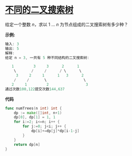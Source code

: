 # [不同的二叉搜索树](https://leetcode-cn.com/problems/unique-binary-search-trees/)

给定一个整数 *n*，求以 1 ... *n* 为节点组成的二叉搜索树有多少种？

**示例:**

```go
输入: 3
输出: 5
解释:
给定 n = 3, 一共有 5 种不同结构的二叉搜索树:

   1         3     3      2      1
    \       /     /      / \      \
     3     2     1      1   3      2
    /     /       \                 \
   2     1         2                 3
通过次数100,122提交次数144,637
```

**代码**

```go
func numTrees(n int) int {
    dp := make([]int, n+1)
    dp[0], dp[1] = 1, 1
    for i:=2; i<=n; i++ {
        for j:=0; j<i; j++ {
            dp[i]+=dp[j]*dp[i-1-j]
        }
    }
    return dp[n]
}
```

